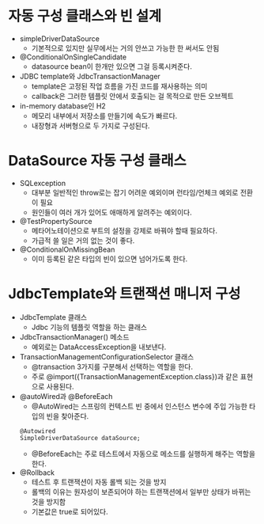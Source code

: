 # 자동 구성 클래스와 빈 설계
- simpleDriverDataSource
  - 기본적으로 있지만 실무에서는 거의 안쓰고 가능한 한 써서도 안됨
- @ConditionalOnSingleCandidate
  - datasource bean이 한개만 있으면 그걸 등록시켜준다.
- JDBC template와 JdbcTransactionManager
  - template은 고정된 작업 흐름을 가진 코드를 재사용하는 의미
  - callback은 그러한 템플릿 안에서 호출되는 걸 목적으로 만든 오브젝트
- in-memory database인 H2
  - 메모리 내부에서 저장소를 만들기에 속도가 빠르다.
  - 내장형과 서버형으로 두 가지로 구성된다.  

# DataSource 자동 구성 클래스
- SQLexception
  - 대부분 일반적인 throw로는 잡기 어려운 예외이며 런타임/언체크 예외로 전환이 필요
  - 원인들이 여러 개가 있어도 애매하게 알려주는 예외이다.
- @TestPropertySource
  - 메타어노테이션으로 부트의 설정을 강제로 바꿔야 할때 필요하다.
  - 가급적 쓸 일은 거의 없는 것이 좋다. 
- @ConditionalOnMissingBean
  - 이미 등록된 같은 타입의 빈이 있으면 넘어가도록 한다. 

# JdbcTemplate와 트랜잭션 매니저 구성
- JdbcTemplate 클래스
  - Jdbc 기능의 템플릿 역할을 하는 클래스
- JdbcTransactionManager() 메소드
  - 예외로는 DataAccessException을 내보낸다. 
- TransactionManagementConfigurationSelector 클래스
  - @transaction 3가지를 구분해서 선택하는 역할을 한다.
  - 주로 @import({TransactionManagementException.class})과 같은 표현으로 사용된다.
- @autoWired과 @BeforeEach
  - @AutoWired는 스프링의 컨텍스트 빈 중에서 인스턴스 변수에 주입 가능한 타입의 빈을 찾아준다.
  ```
  @Autowired
  SimpleDriverDataSource dataSource;
  ```
  - @BeforeEach는 주로 테스트에서 자동으로 메소드를 실행하게 해주는 역할을 한다. 
- @Rollback
  - 테스트 후 트랜잭션이 자동 롤백 되는 것을 방지
  - 롤백의 이유는 원자성이 보존되어야 하는 트랜잭션에서 일부만 상태가 바뀌는 것을 방지함
  - 기본값은 true로 되어있다. 
